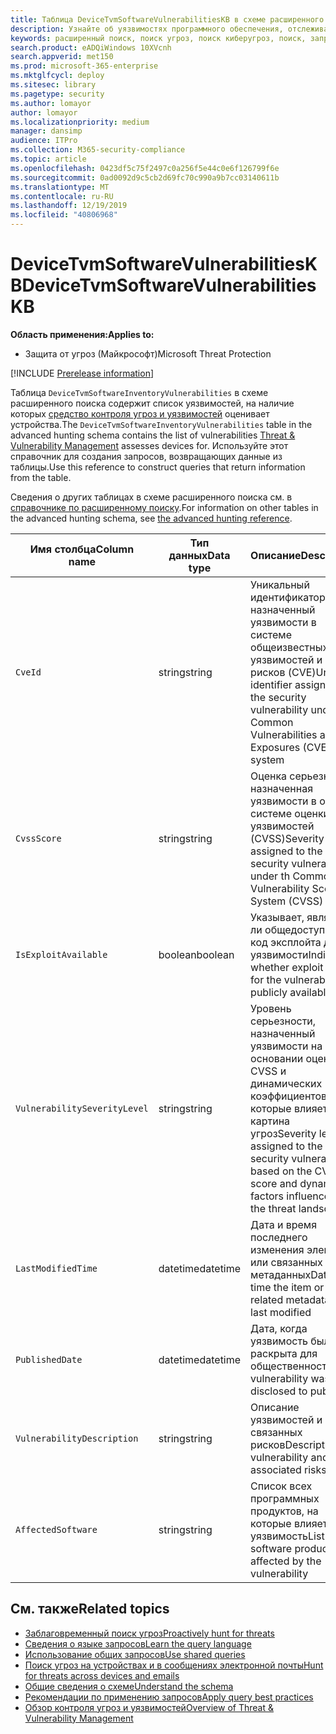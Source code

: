 ```yaml
---
title: Таблица DeviceTvmSoftwareVulnerabilitiesKB в схеме расширенного поиска
description: Узнайте об уязвимостях программного обеспечения, отслеживаемых средством контроля угроз и уязвимостей, в таблице DeviceTvmSoftwareVulnerabilitiesKB схемы расширенного поиска.
keywords: расширенный поиск, поиск угроз, поиск киберугроз, поиск, запрос, телеметрия, схема, справочник, Kusto, таблица, столбец, тип данных, описание, контроль угроз и уязвимостей, TVM, управление устройствами, программное обеспечение, инвентаризация, уязвимости, идентификатор CVE, CVSS, DeviceTvmSoftwareVulnerabilitiesKB
search.product: eADQiWindows 10XVcnh
search.appverid: met150
ms.prod: microsoft-365-enterprise
ms.mktglfcycl: deploy
ms.sitesec: library
ms.pagetype: security
ms.author: lomayor
author: lomayor
ms.localizationpriority: medium
manager: dansimp
audience: ITPro
ms.collection: M365-security-compliance
ms.topic: article
ms.openlocfilehash: 0423df5c75f2497c0a256f5e44c0e6f126799f6e
ms.sourcegitcommit: 0ad0092d9c5cb2d69fc70c990a9b7cc03140611b
ms.translationtype: MT
ms.contentlocale: ru-RU
ms.lasthandoff: 12/19/2019
ms.locfileid: "40806968"
---
```

# <a name="devicetvmsoftwarevulnerabilitieskb"></a><span data-ttu-id="ed12a-104">DeviceTvmSoftwareVulnerabilitiesKB</span><span class="sxs-lookup"><span data-stu-id="ed12a-104">DeviceTvmSoftwareVulnerabilitiesKB</span></span>

<span data-ttu-id="ed12a-105">**Область применения:**</span><span class="sxs-lookup"><span data-stu-id="ed12a-105">**Applies to:**</span></span>
- <span data-ttu-id="ed12a-106">Защита от угроз (Майкрософт)</span><span class="sxs-lookup"><span data-stu-id="ed12a-106">Microsoft Threat Protection</span></span>

[!INCLUDE [Prerelease information](../includes/prerelease.md)]

<span data-ttu-id="ed12a-107">Таблица `DeviceTvmSoftwareInventoryVulnerabilities` в схеме расширенного поиска содержит список уязвимостей, на наличие которых [средство контроля угроз и уязвимостей](https://docs.microsoft.com/windows/security/threat-protection/microsoft-defender-atp/next-gen-threat-and-vuln-mgt) оценивает устройства.</span><span class="sxs-lookup"><span data-stu-id="ed12a-107">The `DeviceTvmSoftwareInventoryVulnerabilities` table in the advanced hunting schema contains the list of vulnerabilities [Threat & Vulnerability Management](https://docs.microsoft.com/windows/security/threat-protection/microsoft-defender-atp/next-gen-threat-and-vuln-mgt) assesses devices for.</span></span> <span data-ttu-id="ed12a-108">Используйте этот справочник для создания запросов, возвращающих данные из таблицы.</span><span class="sxs-lookup"><span data-stu-id="ed12a-108">Use this reference to construct queries that return information from the table.</span></span>

<span data-ttu-id="ed12a-109">Сведения о других таблицах в схеме расширенного поиска см. в [справочнике по расширенному поиску](advanced-hunting-schema-tables.md).</span><span class="sxs-lookup"><span data-stu-id="ed12a-109">For information on other tables in the advanced hunting schema, see [the advanced hunting reference](advanced-hunting-schema-tables.md).</span></span>

| <span data-ttu-id="ed12a-110">Имя столбца</span><span class="sxs-lookup"><span data-stu-id="ed12a-110">Column name</span></span> | <span data-ttu-id="ed12a-111">Тип данных</span><span class="sxs-lookup"><span data-stu-id="ed12a-111">Data type</span></span> | <span data-ttu-id="ed12a-112">Описание</span><span class="sxs-lookup"><span data-stu-id="ed12a-112">Description</span></span> |
|-------------|-----------|-------------|
| `CveId` | <span data-ttu-id="ed12a-113">string</span><span class="sxs-lookup"><span data-stu-id="ed12a-113">string</span></span> | <span data-ttu-id="ed12a-114">Уникальный идентификатор, назначенный уязвимости в системе общеизвестных уязвимостей и рисков (CVE)</span><span class="sxs-lookup"><span data-stu-id="ed12a-114">Unique identifier assigned to the security vulnerability under the Common Vulnerabilities and Exposures (CVE) system</span></span> |
| `CvssScore` | <span data-ttu-id="ed12a-115">string</span><span class="sxs-lookup"><span data-stu-id="ed12a-115">string</span></span> | <span data-ttu-id="ed12a-116">Оценка серьезности, назначенная уязвимости в общей системе оценки уязвимостей (CVSS)</span><span class="sxs-lookup"><span data-stu-id="ed12a-116">Severity score assigned to the security vulnerability under th Common Vulnerability Scoring System (CVSS)</span></span> |
| `IsExploitAvailable` | <span data-ttu-id="ed12a-117">boolean</span><span class="sxs-lookup"><span data-stu-id="ed12a-117">boolean</span></span> | <span data-ttu-id="ed12a-118">Указывает, является ли общедоступным код эксплойта для уязвимости</span><span class="sxs-lookup"><span data-stu-id="ed12a-118">Indicates whether exploit code for the vulnerability is publicly available</span></span> |
| `VulnerabilitySeverityLevel` | <span data-ttu-id="ed12a-119">string</span><span class="sxs-lookup"><span data-stu-id="ed12a-119">string</span></span> | <span data-ttu-id="ed12a-120">Уровень серьезности, назначенный уязвимости на основании оценки CVSS и динамических коэффициентов, на которые влияет картина угроз</span><span class="sxs-lookup"><span data-stu-id="ed12a-120">Severity level assigned to the security vulnerability based on the CVSS score and dynamic factors influenced by the threat landscape</span></span> |
| `LastModifiedTime` | <span data-ttu-id="ed12a-121">datetime</span><span class="sxs-lookup"><span data-stu-id="ed12a-121">datetime</span></span> | <span data-ttu-id="ed12a-122">Дата и время последнего изменения элемента или связанных метаданных</span><span class="sxs-lookup"><span data-stu-id="ed12a-122">Date and time the item or related metadata was last modified</span></span> |
| `PublishedDate` | <span data-ttu-id="ed12a-123">datetime</span><span class="sxs-lookup"><span data-stu-id="ed12a-123">datetime</span></span> | <span data-ttu-id="ed12a-124">Дата, когда уязвимость была раскрыта для общественности</span><span class="sxs-lookup"><span data-stu-id="ed12a-124">Date vulnerability was disclosed to public</span></span> |
| `VulnerabilityDescription` | <span data-ttu-id="ed12a-125">string</span><span class="sxs-lookup"><span data-stu-id="ed12a-125">string</span></span> | <span data-ttu-id="ed12a-126">Описание уязвимостей и связанных рисков</span><span class="sxs-lookup"><span data-stu-id="ed12a-126">Description of vulnerability and associated risks</span></span> |
| `AffectedSoftware` | <span data-ttu-id="ed12a-127">string</span><span class="sxs-lookup"><span data-stu-id="ed12a-127">string</span></span> | <span data-ttu-id="ed12a-128">Список всех программных продуктов, на которые влияет уязвимость</span><span class="sxs-lookup"><span data-stu-id="ed12a-128">List of all software products affected by the vulnerability</span></span> |

## <a name="related-topics"></a><span data-ttu-id="ed12a-129">См. также</span><span class="sxs-lookup"><span data-stu-id="ed12a-129">Related topics</span></span>

- [<span data-ttu-id="ed12a-130">Заблаговременный поиск угроз</span><span class="sxs-lookup"><span data-stu-id="ed12a-130">Proactively hunt for threats</span></span>](advanced-hunting-overview.md)
- [<span data-ttu-id="ed12a-131">Сведения о языке запросов</span><span class="sxs-lookup"><span data-stu-id="ed12a-131">Learn the query language</span></span>](advanced-hunting-query-language.md)
- [<span data-ttu-id="ed12a-132">Использование общих запросов</span><span class="sxs-lookup"><span data-stu-id="ed12a-132">Use shared queries</span></span>](advanced-hunting-shared-queries.md)
- [<span data-ttu-id="ed12a-133">Поиск угроз на устройствах и в сообщениях электронной почты</span><span class="sxs-lookup"><span data-stu-id="ed12a-133">Hunt for threats across devices and emails</span></span>](advanced-hunting-query-emails-devices.md)
- [<span data-ttu-id="ed12a-134">Общие сведения о схеме</span><span class="sxs-lookup"><span data-stu-id="ed12a-134">Understand the schema</span></span>](advanced-hunting-schema-tables.md)
- [<span data-ttu-id="ed12a-135">Рекомендации по применению запросов</span><span class="sxs-lookup"><span data-stu-id="ed12a-135">Apply query best practices</span></span>](advanced-hunting-best-practices.md)
- [<span data-ttu-id="ed12a-136">Обзор контроля угроз и уязвимостей</span><span class="sxs-lookup"><span data-stu-id="ed12a-136">Overview of Threat & Vulnerability Management</span></span>](https://docs.microsoft.com/windows/security/threat-protection/microsoft-defender-atp/next-gen-threat-and-vuln-mgt)

